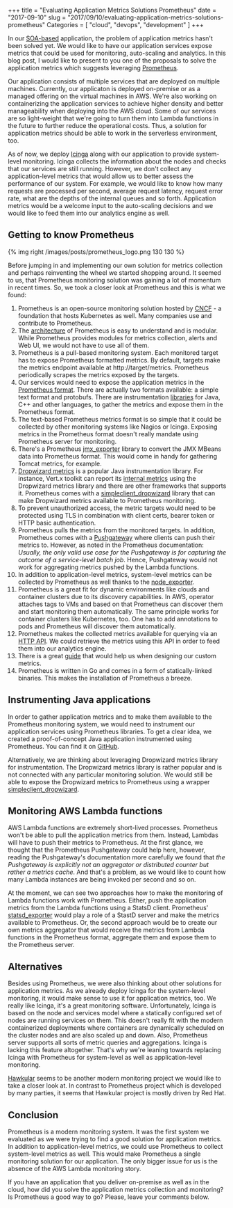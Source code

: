 +++
title = "Evaluating Application Metrics Solutions Prometheus"
date = "2017-09-10"
slug = "2017/09/10/evaluating-application-metrics-solutions-prometheus"
Categories = [ "cloud", "devops", "development" ]
+++

In our [SOA-based](https://en.wikipedia.org/wiki/Service-oriented_architecture) application, the problem of application metrics hasn't been solved yet. We would like to have our application services expose metrics that could be used for monitoring, auto-scaling and analytics. In this blog post, I would like to present to you one of the proposals to solve the application metrics which suggests leveraging [Prometheus](https://prometheus.io/).

<!--more-->

Our application consists of multiple services that are deployed on multiple machines. Currently, our applicaton is deployed on-premise or as a managed offering on the virtual machines in AWS. We're also working on containerizing the application services to achieve higher density and better manageability when deploying into the AWS cloud. Some of our services are so light-weight that we're going to turn them into Lambda functions in the future to further reduce the operational costs. Thus, a solution for application metrics should be able to work in the serverless environment, too.

As of now, we deploy [Icinga](https://www.icinga.com/) along with our application to provide system-level monitoring. Icinga collects the information about the nodes and checks that our services are still running. However, we don't collect any application-level metrics that would allow us to better assess the performance of our system. For example, we would like to know how many requests are processed per second, average request latency, request error rate, what are the depths of the internal queues and so forth. Application metrics would be a welcome input to the auto-scaling decisions and we would like to feed them into our analytics engine as well.

## Getting to know Prometheus

{% img right /images/posts/prometheus_logo.png 130 130 %}

Before jumping in and implementing our own solution for metrics collection and perhaps reinventing the wheel we started shopping around. It seemed to us, that Prometheus monitoring solution was gaining a lot of momentum in recent times. So, we took a closer look at Prometheus and this is what we found:

1.  Prometheus is an open-source monitoring solution hosted by [CNCF](https://www.cncf.io/) - a foundation that hosts Kubernetes as well. Many companies use and contribute to Prometheus.
2.  The [architecture](https://prometheus.io/docs/introduction/overview/) of Prometheus is easy to understand and is modular. While Prometheus provides modules for metrics collection, alerts and Web UI, we would not have to use all of them.
3.  Prometheus is a pull-based monitoring system. Each monitored target has to expose Prometheus formatted metrics. By default, targets make the metrics endpoint available at http://target/metrics. Prometheus periodically scrapes the metrics exposed by the targets.
4.  Our services would need to expose the application metrics in the [Prometheus format](https://prometheus.io/docs/instrumenting/exposition_formats/). There are actually two formats available: a simple text format and protobufs. There are instrumentation [libraries](https://prometheus.io/docs/instrumenting/clientlibs/) for Java, C++ and other languages, to gather the metrics and expose them in the Prometheus format.
5.  The text-based Prometheus metrics format is so simple that it could be collected by other monitoring systems like Nagios or Icinga. Exposing metrics in the Prometheus format doesn't really mandate using Prometheus server for monitoring.
6.  There's a Prometheus [jmx_exporter](https://github.com/prometheus/jmx_exporter) library to convert the JMX MBeans data into Prometheus format. This would come in handy for gathering Tomcat metrics, for example.
7.  [Dropwizard metrics](http://metrics.dropwizard.io/) is a popular Java instrumentation library. For instance, Vert.x toolkit can report its [internal metrics](http://vertx.io/docs/vertx-dropwizard-metrics/java/) using the Dropwizard metrics library and there are other frameworks that supports it. Prometheus comes with a [simpleclient_dropwizard](https://github.com/prometheus/client_java/tree/master/simpleclient_dropwizard) library that can make Dropwizard metrics available to Prometheus monitoring.
8.  To prevent unauthorized access, the metric targets would need to be protected using TLS in combination with client certs, bearer token or HTTP basic authentication.
9.  Prometheus pulls the metrics from the monitored targets. In addition, Prometheus comes with a [Pushgateway](https://prometheus.io/docs/practices/pushing/) where clients can push their metrics to. However, as noted in the Prometheus documentation: *Usually, the only valid use case for the Pushgateway is for capturing the outcome of a service-level batch job*. Hence, Pushgateway would not work for aggregating metrics pushed by the Lambda functions.
10.  In addition to application-level metrics, system-level metrics can be collected by Prometheus as well thanks to the [node_exporter](https://github.com/prometheus/node_exporter).
11.  Prometheus is a great fit for dynamic environments like clouds and container clusters due to its discovery capabilities. In AWS, operator attaches tags to VMs and based on that Prometheus can discover them and start monitoring them automatically. The same principle works for container clusters like Kubernetes, too. One has to add annotations to pods and Prometheus will discover them automatically.
12.  Prometheus makes the collected metrics available for querying via an [HTTP API](https://prometheus.io/docs/querying/api/). We could retrieve the metrics using this API in order to feed them into our analytics engine.
13.  There is a great [guide](https://prometheus.io/docs/practices/naming/) that would help us when designing our custom metrics.
14.  Prometheus is written in Go and comes in a form of statically-linked binaries. This makes the installation of Prometheus a breeze.

## Instrumenting Java applications

In order to gather application metrics and to make them available to the Prometheus monitoring system, we would need to instrument our application services using Prometheus libraries. To get a clear idea, we created a proof-of-concept Java application instrumented using Prometheus. You can find it on [GitHub](https://github.com/noseka1/prometheus-poc).

Alternatively, we are thinking about leveraging Dropwizard metrics library for instrumentation. The Dropwizard metrics library is rather popular and is not connected with any particular monitoring solution. We would still be able to expose the Dropwizard metrics to Prometheus using a wrapper [simpleclient_dropwizard](https://github.com/prometheus/client_java/tree/master/simpleclient_dropwizard).

## Monitoring AWS Lambda functions

AWS Lambda functions are extremely short-lived processes. Prometheus won't be able to pull the application metrics from them. Instead, Lambdas will have to push their metrics to Prometheus. At the first glance, we thought that the Prometheus Pushgateway could help here, however, reading the Pushgateway's documentation more carefully we found that *the Pushgateway is explicitly not an aggregator or distributed counter but rather a metrics cache*. And that's a problem, as we would like to count how many Lambda instances are being invoked per second and so on.

At the moment, we can see two approaches how to make the monitoring of Lambda functions work with Prometheus. Either, push the application metrics from the Lambda functions using a StatsD client. Prometheus' [statsd_exporter](https://github.com/prometheus/statsd_exporter) would play a role of a StastD server and make the metrics available to Prometheus. Or, the second approach would be to create our own metrics aggregator that would receive the metrics from Lambda functions in the Prometheus format, aggregate them and expose them to the Prometheus server.

## Alternatives

Besides using Prometheus, we were also thinking about other solutions for application metrics. As we already deploy Icinga for the system-level monitoring, it would make sense to use it for application metrics, too. We really like Icinga, it's a great monitoring software. Unfortunately, Icinga is based on the node and services model where a statically configured set of nodes are running services on them. This doesn't really fit with the modern containerized deployments where containers are dynamically scheduled on the cluster nodes and are also scaled up and down. Also, Prometheus server supports all sorts of metric queries and aggregations. Icinga is lacking this feature altogether. That's why we're leaning towards replacing Icinga with Prometheus for system-level as well as application-level monitoring.

[Hawkular](http://www.hawkular.org/) seems to be another modern monitoring project we would like to take a closer look at. In contrast to Prometheus project which is developed by many parties, it seems that Hawkular project is mostly driven by Red Hat.

## Conclusion

Prometheus is a modern monitoring system. It was the first system we evaluated as we were trying to find a good solution for application metrics. In addition to application-level metrics, we could use Prometheus to collect system-level metrics as well. This would make Prometheus a single monitoring solution for our application. The only bigger issue for us is the absence of the AWS Lambda monitoring story.

If you have an application that you deliver on-premise as well as in the cloud, how did you solve the application metrics collection and monitoring? Is Prometheus a good way to go? Please, leave your comments below.

